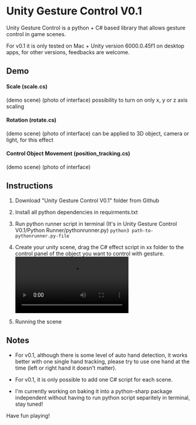 
# Unity Gesture Control V0.1
Unity Gesture Control is a python + C# based library that allows gesture control in game scenes.

For v0.1 it is only tested on Mac + Unity version 6000.0.45f1 on desktop apps, for other versions, feedbacks are welcome.


## Demo
#### Scale (scale.cs)
(demo scene)
(photo of interface)
possibility to turn on only x, y or z axis scaling

#### Rotation (rotate.cs)
(demo scene)
(photo of interface)
can be applied to 3D object, camera or light, for this effect

#### Control Object Movement (position_tracking.cs)
(demo scene)
(photo of interface)




## Instructions
1. Download "Unity Gesture Control V0.1" folder from Github
2. Install all python dependencies in requirments.txt
3. Run python runner script in terminal (It's in Unity Gesture Control V0.1/Python Runner/pythonrunner.py)
`python3 path-to-pythonrunner.py-file`

5. Create your unity scene, drag the C# effect script in xx folder to the control panel of the object you want to control with gesture.
![](demos/instruction.mp4)

6. Running the scene


## Notes

- For v0.1, although there is some level of auto hand detection, it works better with one single hand tracking, please try to use one hand at the time (left or right hand it doesn't matter).

- For v0.1, it is only possible to add one C# script for each scene.

- I'm currently working on baking it into a python-sharp package independent without having to run python script separitely in terminal, stay tuned!

Have fun playing!